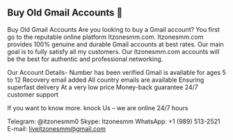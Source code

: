 ## Buy Old Gmail Accounts 👋

Buy Old Gmail Accounts
Are you looking to buy a Gmail account? You first go to the reputable online platform Itzonesmm.com. Itzonesmm.com provides 100% genuine and durable Gmail accounts at best rates. Our main goal is to fully satisfy all my customers. Our Itzonesmm.com accounts will be the best for authentic and professional networking.

Our Account Details-
Number has been verified
Gmail is available for ages 5 to 12
Recovery email added
All country emails are available
Ensuring superfast delivery
At a very low price
Money-back guarantee
24/7 customer support
 

If you want to know more. knock Us – we are online 24/7 hours

Telegram: @itzonesmm0
Skype: Itzonesmm
WhatsApp: +1 (989) 513-2521
E-mail: liveitzonesmm@gmail.com
